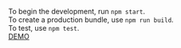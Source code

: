 To begin the development, run `npm start`. <br />
To create a production bundle, use `npm run build`. <br />
To test, use `npm test`. <br />
[DEMO](http://demowebsite.ddns.net:9000/order)